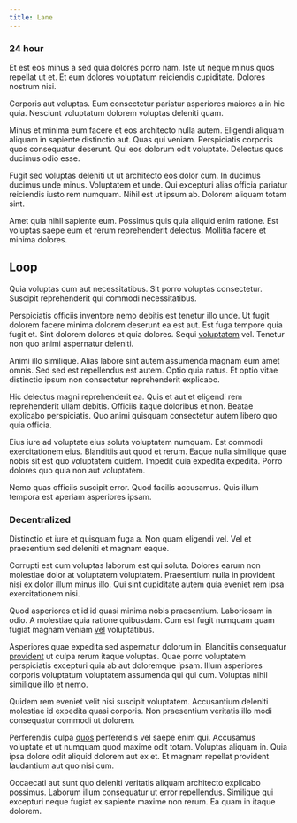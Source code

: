 ```yaml
---
title: Lane
---
```


### 24 hour

Et est eos minus a sed quia dolores porro nam. Iste ut neque minus quos repellat ut et. Et eum dolores voluptatum reiciendis cupiditate. Dolores nostrum nisi.

Corporis aut voluptas. Eum consectetur pariatur asperiores maiores a in hic quia. Nesciunt voluptatum dolorem voluptas deleniti quam.

Minus et minima eum facere et eos architecto nulla autem. Eligendi aliquam aliquam in sapiente distinctio aut. Quas qui veniam. Perspiciatis corporis quos consequatur deserunt. Qui eos dolorum odit voluptate. Delectus quos ducimus odio esse.

Fugit sed voluptas deleniti ut ut architecto eos dolor cum. In ducimus ducimus unde minus. Voluptatem et unde. Qui excepturi alias officia pariatur reiciendis iusto rem numquam. Nihil est ut ipsum ab. Dolorem aliquam totam sint.

Amet quia nihil sapiente eum. Possimus quis quia aliquid enim ratione. Est voluptas saepe eum et rerum reprehenderit delectus. Mollitia facere et minima dolores.

## Loop

Quia voluptas cum aut necessitatibus. Sit porro voluptas consectetur. Suscipit reprehenderit qui commodi necessitatibus.

Perspiciatis officiis inventore nemo debitis est tenetur illo unde. Ut fugit dolorem facere minima dolorem deserunt ea est aut. Est fuga tempore quia fugit et. Sint dolorem dolores et quia dolores. Sequi [voluptatem](/aspernatur/reboot_fresh_thinking_forward.md) vel. Tenetur non quo animi aspernatur deleniti.

Animi illo similique. Alias labore sint autem assumenda magnam eum amet omnis. Sed sed est repellendus est autem. Optio quia natus. Et optio vitae distinctio ipsum non consectetur reprehenderit explicabo.

Hic delectus magni reprehenderit ea. Quis et aut et eligendi rem reprehenderit ullam debitis. Officiis itaque doloribus et non. Beatae explicabo perspiciatis. Quo animi quisquam consectetur autem libero quo quia officia.

Eius iure ad voluptate eius soluta voluptatem numquam. Est commodi exercitationem eius. Blanditiis aut quod et rerum. Eaque nulla similique quae nobis sit est quo voluptatem quidem. Impedit quia expedita expedita. Porro dolores quo quia non aut voluptatem.

Nemo quas officiis suscipit error. Quod facilis accusamus. Quis illum tempora est aperiam asperiores ipsam.

### Decentralized

Distinctio et iure et quisquam fuga a. Non quam eligendi vel. Vel et praesentium sed deleniti et magnam eaque.

Corrupti est cum voluptas laborum est qui soluta. Dolores earum non molestiae dolor at voluptatem voluptatem. Praesentium nulla in provident nisi ex dolor illum minus illo. Qui sint cupiditate autem quia eveniet rem ipsa exercitationem nisi.

Quod asperiores et id id quasi minima nobis praesentium. Laboriosam in odio. A molestiae quia ratione quibusdam. Cum est fugit numquam quam fugiat magnam veniam [vel](/facere/temporibus/consequatur/qui/path_crossroad_refined_soft_table.md) voluptatibus.

Asperiores quae expedita sed aspernatur dolorum in. Blanditiis consequatur [provident](/facere/odit/junction_hack_killer.md) ut culpa rerum itaque voluptas. Quae porro voluptatem perspiciatis excepturi quia ab aut doloremque ipsam. Illum asperiores corporis voluptatum voluptatem assumenda qui qui cum. Voluptas nihil similique illo et nemo.

Quidem rem eveniet velit nisi suscipit voluptatem. Accusantium deleniti molestiae id expedita quasi corporis. Non praesentium veritatis illo modi consequatur commodi ut dolorem.

Perferendis culpa [quos](/eos/metrics.md) perferendis vel saepe enim qui. Accusamus voluptate et ut numquam quod maxime odit totam. Voluptas aliquam in. Quia ipsa dolore odit aliquid dolorem aut ex et. Et magnam repellat provident laudantium aut quo nisi cum.

Occaecati aut sunt quo deleniti veritatis aliquam architecto explicabo possimus. Laborum illum consequatur ut error repellendus. Similique qui excepturi neque fugiat ex sapiente maxime non rerum. Ea quam in itaque dolorem.

